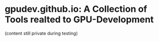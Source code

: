 gpudev.github.io: A Collection of Tools realted to GPU-Development
==================================================================

(content still private during testing)
